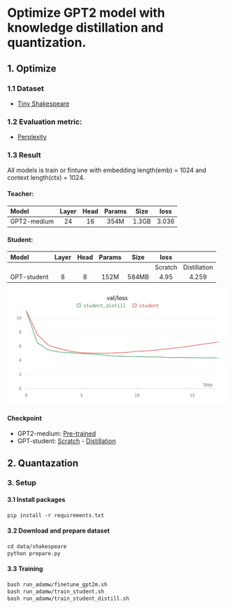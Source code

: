 # Optimize GPT2 model with knowledge distillation and quantization.

## 1. Optimize
### 1.1 Dataset
- [Tiny Shakespeare](https://huggingface.co/datasets/tiny_shakespeare)

### 1.2 Evaluation metric:
- [Perplexity](https://huggingface.co/docs/transformers/perplexity)

### 1.3 Result
All models is train or fintune with embedding length(emb) = 1024 and context length(ctx) = 1024.
#### Teacher:

| Model        | Layer | Head | Params | Size  |  loss  |
|:----------   |:----: |:----:| :----: | :---: |  :---: |
| GPT2-medium  |  24   |  16  |  354M  | 1.3GB |  3.036 |


#### Student:
| Model 	  | Layer | Head | Params 	| Size  |  loss   |             |
|:----------  | :----:|:----:|  :----:	| :---: |:-------:|:-----------:|
|       	  |       |      |          |       | Scratch | Distillation|
| GPT-student |   8   |  8   |  152M    | 584MB |   4.95  |   4.259    |

![Training distillation](/figures/train_distill.png)

#### Checkpoint
- GPT2-medium: [Pre-trained](https://drive.google.com/file/d/1y7RYsqrGt7njagHAmGrlA2a6jseGwkGX/view?usp=sharing)
- GPT-student: [Scratch](https://drive.google.com/file/d/191iLVLmueqbAodR0-prCZERNkpEu658p/view?usp=sharing) - [Distillation](https://drive.google.com/file/d/1HPpC1vDZ3-Xms0buUaiekyUMz_wTb3-i/view?usp=sharing)



## 2. Quantazation


### 3. Setup
#### 3.1 Install packages
```
pip install -r requirements.txt
```
#### 3.2 Download and prepare dataset
```
cd data/shakespeare
python prepare.py
```
#### 3.3 Training
```
bash run_adamw/finetune_gpt2m.sh
bash run_adamw/train_student.sh
bash run_adamw/train_student_distill.sh
```


